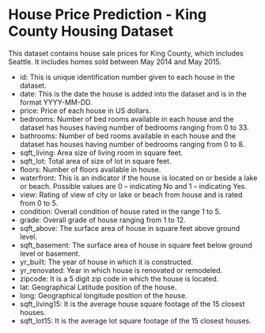 # House Price Prediction - King County Housing Dataset

This dataset contains house sale prices for King County, which includes Seattle. It includes homes sold between May 2014 and May 2015.


* id: This is unique identification number given to each house in the dataset.
* date: This is the date the house is added into the dataset and is in the format YYYY-MM-DD.
* price: Price of each house in US dollars.
* bedrooms: Number of bed rooms available in each house and the dataset has houses having number of bedrooms ranging from 0 to 33.
* bathrooms: Number of bed rooms available in each house and the dataset has houses having number of bedrooms ranging from 0 to 8.
* sqft_living: Area size of living room in square feet.
* sqft_lot: Total area of size of lot in square feet.
* floors: Number of floors available in house.
* waterfront: This is an indicator if the house is located on or beside a lake or beach. Possible values are 0 – indicating No and 1 – indicating Yes.
* view: Rating of view of city or lake or beach from house and is rated from 0 to 5.
* condition: Overall condition of house rated in the range 1 to 5.
* grade: Overall grade of house ranging from 1 to 12.
* sqft_above: The surface area of house in square feet above ground level.
* sqft_basement: The surface area of house in square feet below ground level or basement.
* yr_built: The year of house in which it is constructed.
* yr_renovated: Year in which house is renovated or remodeled.
* zipcode: It is a 5 digit zip code in which the house is located.
* lat: Geographical Latitude position of the house.
* long: Geographical longitude position of the house.
* sqft_living15: It is the average house square footage of the 15 closest houses.
* sqft_lot15: It is the average lot square footage of the 15 closest houses.